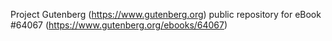 Project Gutenberg (https://www.gutenberg.org) public repository for
eBook #64067 (https://www.gutenberg.org/ebooks/64067)
